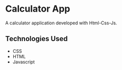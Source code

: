 # Calculator App

A calculator application developed with Html-Css-Js.

## Technologies Used

- CSS
- HTML
- Javascript

